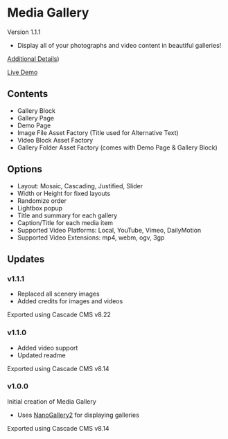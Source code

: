 # Media Gallery
Version 1.1.1
- Display all of your photographs and video content in beautiful galleries!

[Additional Details](https://www.hannonhill.com/resources/exchange/starter-sites/media-gallery.html))

[Live Demo](https://www.hannonhill.com/resources/exchange/media-gallery/)

## Contents
- Gallery Block
- Gallery Page
- Demo Page
- Image File Asset Factory (Title used for Alternative Text)
- Video Block Asset Factory
- Gallery Folder Asset Factory (comes with Demo Page & Gallery Block)

## Options
- Layout: Mosaic, Cascading, Justified, Slider
- Width or Height for fixed layouts
- Randomize order
- Lightbox popup
- Title and summary for each gallery
- Caption/Title for each media item
- Supported Video Platforms: Local, YouTube, Vimeo, DailyMotion
- Supported Video Extensions: mp4, webm, ogv, 3gp

## Updates
### v1.1.1
* Replaced all scenery images
* Added credits for images and videos

Exported using Cascade CMS v8.22

### v1.1.0
* Added video support
* Updated readme

Exported using Cascade CMS v8.14

### v1.0.0
Initial creation of Media Gallery

* Uses [NanoGallery2](https://nanogallery2.nanostudio.org/) for displaying galleries

Exported using Cascade CMS v8.14
